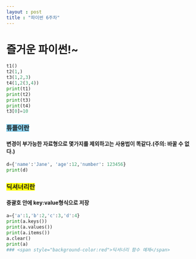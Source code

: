 ```yaml
---
layout : post
title : "파이썬 6주차"
---
```

# 즐거운 파이썬!~
```python
t1()
t2(1,)
t3(1,2,3)
t4(1,2(3,4))
print(t1)
print(t2)
print(t3)
print(t4)
t3[0]=10
```
### <span style="background-color:skyblue">튜플이란</span>
 #### 변경이 부가능한 자료형으로 몇가지를 제외하고는 사용법이 똑같다.(주의: 바꿀 수 없다.)
```python
d={'name':'Jane', 'age':12,'number': 123456}
print(d)
```
 ### <span style="background-color:yellow">딕셔너리란</span>
 #### 중괄호 안에 key:value형식으로 저장
 ```python
a={'a':1,'b':2,'c':3,'d':4}
print(a.keys())
print(a.values())
print(a.items())
a.clear()
print(a)
### <span style="background-color:red">딕셔너리 함수 예제</span>
 
